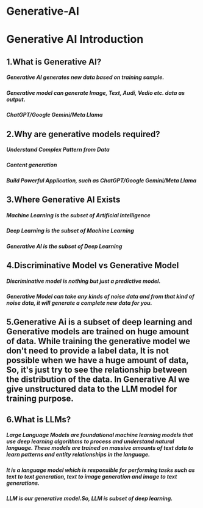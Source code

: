 # Generative-AI

# Generative AI Introduction
## 1.What is Generative AI?
##### Generative AI generates new data based on training sample.     
##### Generative model can generate Image, Text, Audi, Vedio etc. data as output.    
##### ChatGPT/Google Gemini/Meta Llama    

## 2.Why are generative models required?
##### Understand Complex Pattern from Data
##### Content generation
##### Build Powerful Application, such as ChatGPT/Google Gemini/Meta Llama

## 3.Where Generative AI Exists
##### Machine Learning is the subset of Artificial Intelligence
##### Deep Learning is the subset of Machine Learning
##### Generative AI is the subset of Deep Learning

## 4.Discriminative Model vs Generative Model
##### Discriminative model is nothing but just a predictive model.
##### Generative Model can take any kinds of noise data and from that kind of noise data, it will generate a complete new data for you.

## 5.Generative Ai is a subset of deep learning and Generative models are trained on huge amount of data. While training the generative model we don't need to provide a label data, It is not possible when we have a huge amount of data, So, it's just try to see the relationship between the distribution of the data. In Generative AI we give unstructured data to the LLM model for training purpose.

## 6.What is LLMs?
##### Large Language Models are foundational machine learning models that use deep learning algorithms to process and understand natural language. These models are trained on massive amounts of text data to learn patterns and entity relationships in the language.
##### It is a language model which is responsible for performing tasks such as text to text generation, text to image generation and image to text generations.
##### LLM is our generative model.So, LLM is subset of deep learning. 
